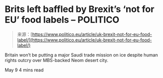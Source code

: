 <!--yml
category: 未分类
date: 2024-05-27 14:50:25
-->

# Brits left baffled by Brexit’s ‘not for EU’ food labels – POLITICO

> 来源：[https://www.politico.eu/article/uk-brexit-not-for-eu-food-label/](https://www.politico.eu/article/uk-brexit-not-for-eu-food-label/)

Britain won’t be putting a major Saudi trade mission on ice despite human rights outcry over MBS-backed Neom desert city.

May 9 4 mins read